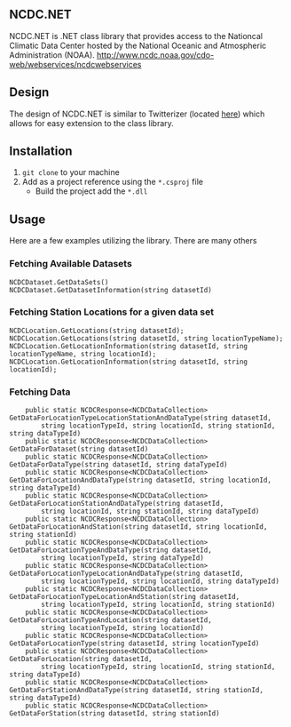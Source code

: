 ## NCDC.NET
NCDC.NET is .NET class library that provides access to the Nationcal Climatic Data Center hosted by the National Oceanic and Atmospheric Administration (NOAA). <http://www.ncdc.noaa.gov/cdo-web/webservices/ncdcwebservices>

## Design
The design of NCDC.NET is similar to Twitterizer (located [here](https://github.com/Twitterizer/Twitterizer)) which allows for easy extension to the class library.

## Installation
1. `git clone` to your machine
2. Add as a project reference using the `*.csproj` file	
	- Build the project add the `*.dll`

## Usage
Here are a few examples utilizing the library. There are many others

### Fetching Available Datasets

    NCDCDataset.GetDataSets()
	NCDCDataset.GetDatasetInformation(string datasetId)

### Fetching Station Locations for a given data set

	NCDCLocation.GetLocations(string datasetId);
	NCDCLocation.GetLocations(string datasetId, string locationTypeName);
	NCDCLocation.GetLocationInformation(string datasetId, string locationTypeName, string locationId);
	NCDCLocation.GetLocationInformation(string datasetId, string locationId);

### Fetching Data

        public static NCDCResponse<NCDCDataCollection> GetDataForLocationTypeLocationStationAndDataType(string datasetId,
            string locationTypeId, string locationId, string stationId, string dataTypeId)
        public static NCDCResponse<NCDCDataCollection> GetDataForDataset(string datasetId)
        public static NCDCResponse<NCDCDataCollection> GetDataForDataType(string datasetId, string dataTypeId)
        public static NCDCResponse<NCDCDataCollection> GetDataForLocationAndDataType(string datasetId, string locationId, string dataTypeId)
        public static NCDCResponse<NCDCDataCollection> GetDataForLocationStationAndDataType(string datasetId, 
            string locationId, string stationId, string dataTypeId)
        public static NCDCResponse<NCDCDataCollection> GetDataForLocationAndStation(string datasetId, string locationId, string stationId)
        public static NCDCResponse<NCDCDataCollection> GetDataForLocationTypeAndDataType(string datasetId,
            string locationTypeId, string dataTypeId)
        public static NCDCResponse<NCDCDataCollection> GetDataForLocationTypeLocationAndDataType(string datasetId,
            string locationTypeId, string locationId, string dataTypeId)
        public static NCDCResponse<NCDCDataCollection> GetDataForLocationTypeLocationAndStation(string datasetId,
            string locationTypeId, string locationId, string stationId)
        public static NCDCResponse<NCDCDataCollection> GetDataForLocationTypeAndLocation(string datasetId,
            string locationTypeId, string locationId)
        public static NCDCResponse<NCDCDataCollection> GetDataForLocationType(string datasetId, string locationTypeId)
        public static NCDCResponse<NCDCDataCollection> GetDataForLocation(string datasetId,
            string locationTypeId, string locationId, string stationId, string dataTypeId)
        public static NCDCResponse<NCDCDataCollection> GetDataForStationAndDataType(string datasetId, string stationId, string dataTypeId)
        public static NCDCResponse<NCDCDataCollection> GetDataForStation(string datasetId, string stationId)